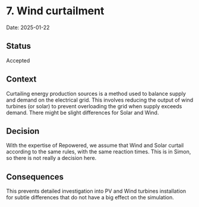 # 7. Wind curtailment

Date: 2025-01-22

## Status

Accepted

## Context

Curtailing energy production sources is a method used to balance supply and demand on the electrical grid. This involves reducing the output of wind turbines (or solar) to prevent overloading the grid when supply exceeds demand. There might be slight differences for Solar and Wind.

## Decision

With the expertise of Repowered, we assume that Wind and Solar curtail according to the same rules, with the same reaction times. This is in Simon, so there is not really a decision here.

## Consequences

This prevents detailed investigation into PV and Wind turbines installation for subtle differences that do not have a big effect on the simulation.
